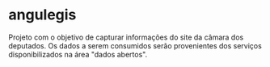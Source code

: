 # angulegis
Projeto com o objetivo de capturar informações do site da câmara dos deputados. Os dados a serem consumidos serão provenientes dos serviços disponibilizados na área "dados abertos".

